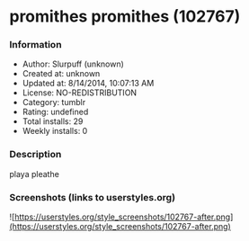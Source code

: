 # promithes promithes (102767)

### Information
- Author: Slurpuff (unknown)
- Created at: unknown
- Updated at: 8/14/2014, 10:07:13 AM
- License: NO-REDISTRIBUTION
- Category: tumblr
- Rating: undefined
- Total installs: 29
- Weekly installs: 0


### Description
playa pleathe


### Screenshots (links to userstyles.org)
![https://userstyles.org/style_screenshots/102767-after.png](https://userstyles.org/style_screenshots/102767-after.png)


